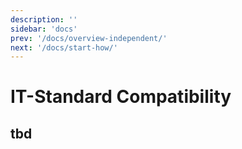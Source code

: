 ```yaml
---
description: ''
sidebar: 'docs'
prev: '/docs/overview-independent/'
next: '/docs/start-how/'
---
```


# IT-Standard Compatibility

## tbd